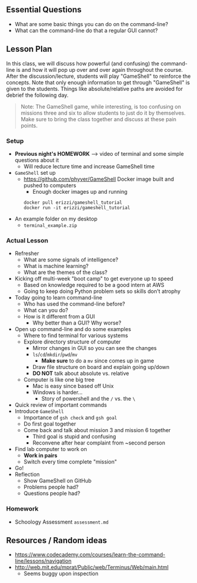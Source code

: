 ## Essential Questions

- What are some basic things you can do on the command-line?
- What can the command-line do that a regular GUI cannot?

## Lesson Plan

In this class, we will discuss how powerful (and confusing) the command-line
is and how it will pop up over and over again throughout the course. After the
discussion/lecture, students will play "GameShell" to reinforce the concepts.
Note that only enough information to get through "GameShell" is given to the
students. Things like absolute/relative paths are avoided for debrief the
following day.

> Note: The GameShell game, while interesting, is too confusing on missions
  three and six to allow students to just do it by themselves. Make sure to
  bring the class together and discuss at these pain points.

### Setup

- **Previous night's HOMEWORK** --> video of terminal and some simple questions about it
    - Will reduce lecture time and increase GameShell time
- `GameShell` set up
    - https://github.com/phyver/GameShell Docker image built and pushed to computers
        - Enough docker images up and running
        ```
        docker pull erizzi/gameshell_tutorial
        docker run -it erizzi/gameshell_tutorial
        ```
- An example folder on my desktop
    - `terminal_example.zip`

### Actual Lesson

- Refresher
    - What are some signals of intelligence?
    - What is machine learning?
    - What are the themes of the class?
- Kicking off multi-week "boot camp" to get everyone up to speed
    - Based on knowledge required to be a good intern at AWS
    - Going to keep doing Python problem sets so skills don't atrophy
- Today going to learn command-line
    - Who has used the command-line before?
    - What can you do?
    - How is it different from a GUI
        - Why better than a GUI? Why worse?
- Open up command-line and do some examples
    - Where to find terminal for various systems
    - Explore directory structure of computer
        - Mirror changes in GUI so you can see the changes
        - `ls`/`cd`/`mkdir`/`pwd`/`mv`
            - **Make sure** to do a `mv` since comes up in game
        - Draw file structure on board and explain going up/down
        - **DO NOT** talk about absolute vs. relative
    - Computer is like one big tree
        - Mac is easy since based off Unix
        - Windows is harder...
            - Story of powershell and the `/` vs. the `\`
- Quick review of important commands
- Introduce `GameShell`
    - Importance of `gsh check` and `gsh goal`
    - Do first goal together
    - Come back and talk about mission 3 and mission 6 together
        - Third goal is stupid and confusing
        - Reconvene after hear complaint from ~second person
- Find lab computer to work on
    - **Work in pairs**
    - Switch every time complete "mission"
- Go!
- Reflection
    - Show GameShell on GitHub
    - Problems people had?
    - Questions people had?

### Homework

- Schoology Assessment `assessment.md`

## Resources / Random ideas

- https://www.codecademy.com/courses/learn-the-command-line/lessons/navigation
- http://web.mit.edu/mprat/Public/web/Terminus/Web/main.html
    - Seems buggy upon inspection
